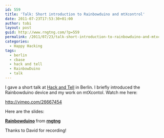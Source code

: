 ```yaml
---
id: 559
title: 'Talk: Short introduction to Rainbowduino and mtXcontrol'
date: 2011-07-23T17:53:30+01:00
author: tobi
layout: post
guid: http://www.rngtng.com/?p=559
permalink: /2011/07/23/talk-short-introduction-to-rainbowduino-and-mtxcontol/
categories:
  - Happy Hacking
tags:
  - berlin
  - cbase
  - hack and tell
  - RainbowDuino
  - talk
---
```

I gave a short talk at [Hack and Tell](http://www.meetup.com/berlin-hack-and-tell) in Berlin. I briefly introduced the Rainbowduino device and my work on mtXcontol. Watch me here:

<http://vimeo.com/26667454>

Here are the slides:  


<div style="margin-bottom:5px">
  <strong> <a href="http://www.slideshare.net/rngtng/rainbowduino" title="Rainbowduino" target="_blank">Rainbowduino</a> </strong> from <strong><a href="http://www.slideshare.net/rngtng" target="_blank">rngtng</a></strong>
</div>

Thanks to David for recording!